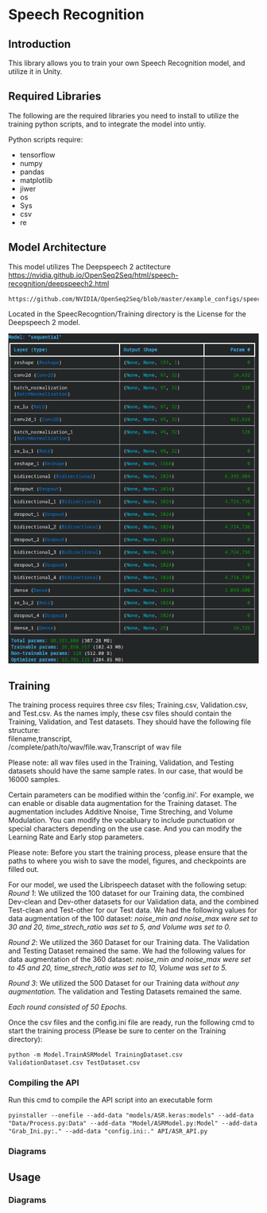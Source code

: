 # Speech Recognition
## Introduction
This library allows you to train your own Speech Recognition model, and utilize it in Unity.

## Required Libraries
The following are the required libraries you need to install to utilize the training python scripts, and to integrate the model into untiy.

Python scripts require:
<ul>
    <li>tensorflow</li>
    <li>numpy</li>
    <li>pandas</li>
    <li>matplotlib</li>
    <li>jiwer</li>
    <li>os</li>
    <li>Sys</li>
    <li>csv</li>
    <li>re</li>
</ul>

## Model Architecture
This model utilizes The Deepspeech 2 actitecture
    https://nvidia.github.io/OpenSeq2Seq/html/speech-recognition/deepspeech2.html
    
    https://github.com/NVIDIA/OpenSeq2Seq/blob/master/example_configs/speech2text/ds2_small_1gpu.py

Located in the SpeecRecogntion/Training directory is the License for the Deepspeech 2 model.

![Model Architecture](Diagrams/ModelArchitecture.png)

## Training
The training process requires three csv files; Training.csv, Validation.csv, and Test.csv. As the names imply, these csv 
files should contain the Training, Validation, and Test datasets. They should have the following file structure:<br>
    filename,transcript,<br>
    /complete/path/to/wav/file.wav,Transcript of wav file<br>

Please note: all wav files used in the Training, Validation, and Testing datasets should have the same sample rates. In
our case, that would be 16000 samples.

Certain parameters can be modified within the 'config.ini'. For example, we can enable or disable data augmentation for 
the Training dataset. The augmentation includes Additive Nnoise, Time Streching, and Volume Modulation. You can modify the
vocabluary to include punctuation or special characters depending on the use case. And you can modify the Learning Rate and
Early stop parameters.

Please note: Before you start the training process, please ensure that the paths to where you wish to save the model, 
figures, and checkpoints are filled out.

For our model, we used the Librispeech dataset with the following setup:
*Round 1*: We utilized the 100 dataset for our Training data, the combined Dev-clean and Dev-other datasets for our 
Validation data, and the combined Test-clean and Test-other for our Test data. We had the following values for data 
augmentation of the 100 dataset: *noise_min and noise_max were set to 30 and 20, time_strech_ratio was set to 5, and 
Volume was set to 0.*

*Round 2*: We utilized the 360 Dataset for our Training data. The Validation and Testing Dataset remained the same. We had 
the following values for data augmentation of the 360 dataset: *noise_min and noise_max were set to 45 and 20, 
time_strech_ratio was set to 10, Volume was set to 5.*

*Round 3*: We utilized the 500 Dataset for our Training data *without any augmentation.* The validation and Testing Datasets 
remained the same.

*Each round consisted of 50 Epochs.*

Once the csv files and the config.ini file are ready, run the following cmd to start the training process (Please be sure
to center on the Training directory):

    python -m Model.TrainASRModel TrainingDataset.csv ValidationDataset.csv TestDataset.csv

### Compiling the API
Run this cmd to compile the API script into an executable form

    pyinstaller --onefile --add-data "models/ASR.keras:models" --add-data "Data/Process.py:Data" --add-data "Model/ASRModel.py:Model" --add-data "Grab_Ini.py:." --add-data "config.ini:." API/ASR_API.py

### Diagrams

## Usage

### Diagrams
